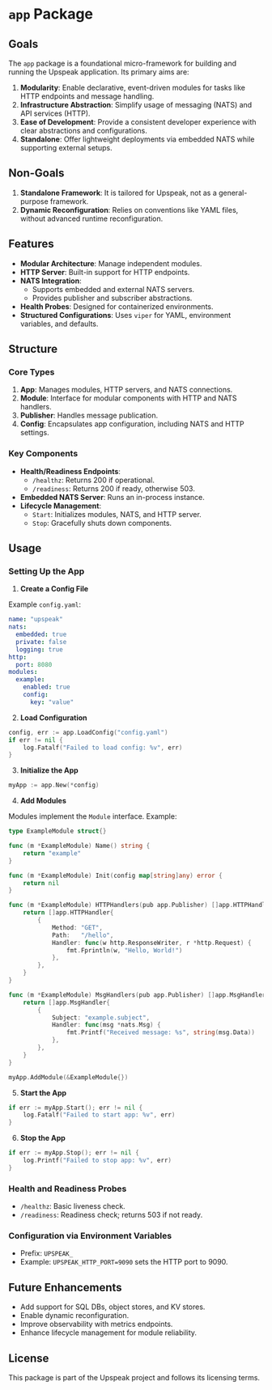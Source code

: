 # `app` Package

## Goals

The `app` package is a foundational micro-framework for building and running the Upspeak application. Its primary aims are:

1. **Modularity**: Enable declarative, event-driven modules for tasks like HTTP endpoints and message handling.
2. **Infrastructure Abstraction**: Simplify usage of messaging (NATS) and API services (HTTP).
3. **Ease of Development**: Provide a consistent developer experience with clear abstractions and configurations.
4. **Standalone**: Offer lightweight deployments via embedded NATS while supporting external setups.

## Non-Goals

1. **Standalone Framework**: It is tailored for Upspeak, not as a general-purpose framework.
2. **Dynamic Reconfiguration**: Relies on conventions like YAML files, without advanced runtime reconfiguration.

## Features

- **Modular Architecture**: Manage independent modules.
- **HTTP Server**: Built-in support for HTTP endpoints.
- **NATS Integration**:
  - Supports embedded and external NATS servers.
  - Provides publisher and subscriber abstractions.
- **Health Probes**: Designed for containerized environments.
- **Structured Configurations**: Uses `viper` for YAML, environment variables, and defaults.

## Structure

### Core Types

1. **App**: Manages modules, HTTP servers, and NATS connections.
2. **Module**: Interface for modular components with HTTP and NATS handlers.
3. **Publisher**: Handles message publication.
4. **Config**: Encapsulates app configuration, including NATS and HTTP settings.

### Key Components

- **Health/Readiness Endpoints**:
  - `/healthz`: Returns 200 if operational.
  - `/readiness`: Returns 200 if ready, otherwise 503.
- **Embedded NATS Server**: Runs an in-process instance.
- **Lifecycle Management**:
  - `Start`: Initializes modules, NATS, and HTTP server.
  - `Stop`: Gracefully shuts down components.

## Usage

### Setting Up the App

1. **Create a Config File**

Example `config.yaml`:

```yaml
name: "upspeak"
nats:
  embedded: true
  private: false
  logging: true
http:
  port: 8080
modules:
  example:
    enabled: true
    config:
      key: "value"
```

2. **Load Configuration**

```go
config, err := app.LoadConfig("config.yaml")
if err != nil {
    log.Fatalf("Failed to load config: %v", err)
}
```

3. **Initialize the App**

```go
myApp := app.New(*config)
```

4. **Add Modules**

Modules implement the `Module` interface. Example:

```go
type ExampleModule struct{}

func (m *ExampleModule) Name() string {
    return "example"
}

func (m *ExampleModule) Init(config map[string]any) error {
    return nil
}

func (m *ExampleModule) HTTPHandlers(pub app.Publisher) []app.HTTPHandler {
    return []app.HTTPHandler{
        {
            Method: "GET",
            Path:   "/hello",
            Handler: func(w http.ResponseWriter, r *http.Request) {
                fmt.Fprintln(w, "Hello, World!")
            },
        },
    }
}

func (m *ExampleModule) MsgHandlers(pub app.Publisher) []app.MsgHandler {
    return []app.MsgHandler{
        {
            Subject: "example.subject",
            Handler: func(msg *nats.Msg) {
                fmt.Printf("Received message: %s", string(msg.Data))
            },
        },
    }
}

myApp.AddModule(&ExampleModule{})
```

5. **Start the App**

```go
if err := myApp.Start(); err != nil {
    log.Fatalf("Failed to start app: %v", err)
}
```

6. **Stop the App**

```go
if err := myApp.Stop(); err != nil {
    log.Printf("Failed to stop app: %v", err)
}
```

### Health and Readiness Probes

- `/healthz`: Basic liveness check.
- `/readiness`: Readiness check; returns 503 if not ready.

### Configuration via Environment Variables

- Prefix: `UPSPEAK_`
- Example: `UPSPEAK_HTTP_PORT=9090` sets the HTTP port to 9090.

## Future Enhancements

- Add support for SQL DBs, object stores, and KV stores.
- Enable dynamic reconfiguration.
- Improve observability with metrics endpoints.
- Enhance lifecycle management for module reliability.

## License

This package is part of the Upspeak project and follows its licensing terms.
